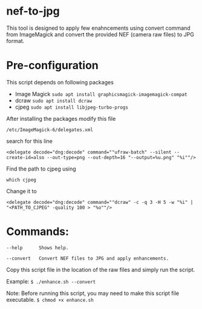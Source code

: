 # nef-to-jpg
This tool is designed to apply few enahncements using convert command from ImageMagick and convert the provided NEF (camera raw files) to JPG format.

# Pre-configuration
This script depends on following packages
- Image Magick `sudo apt install graphicsmagick-imagemagick-compat`
- dcraw `sudo apt install dcraw`
- cjpeg `sudo apt install libjpeg-turbo-progs`


After installing the packages modify this file

`/etc/ImageMagick-6/delegates.xml`

search for this line

`<delegate decode="dng:decode" command=""ufraw-batch" --silent --create-id=also --out-type=png --out-depth=16 "--output=%u.png" "%i""/>`

Find the path to cjpeg using

`which cjpeg`

Change it to

`<delegate decode="dng:decode" command=""dcraw" -c -q 3 -H 5 -w "%i" | "<PATH_TO_CJPEG" -quality 100 > "%o""/>`

# Commands:
	
	--help		Shows help.
	
	--convert	Convert NEF files to JPG and apply enhancements.

Copy this script file in the location of the raw files and simply run the script.

Example: `$ ./enhance.sh --convert`

Note: Before running this script, you may need to make this script file executable.
`$ chmod +x enhance.sh`
